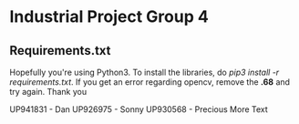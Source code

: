 # Industrial Project Group 4

## Requirements.txt

Hopefully you're using Python3. To install the libraries, do _pip3 install -r requirements.txt_. If you get an error regarding opencv, remove the **.68** and try again. Thank you

UP941831 - Dan
UP926975 - Sonny
UP930568 - Precious
More Text
